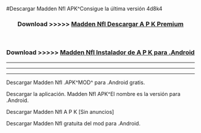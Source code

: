 #Descargar Madden Nfl  APK^Consigue la última versión 4d8k4



<div align="center">
<h3>Download >>>>> <a href="https://es-sites.web.app/?es= Madden Nfl ">Madden Nfl  Descargar A P K Premium</a></h3><br>

<h3>Download >>>>> <a href="https://es-sites.web.app/?es= Madden Nfl ">Madden Nfl  Instalador de A P K para .Android</a></h3>
</div>


----------------------------------------------------------

----------------------------------------------------------

----------------------------------------------------------

Descargar Madden Nfl  .APK^MOD^ para .Android gratis.

Descargar la aplicación. Madden Nfl  APK^El nombre es la versión para .Android.

Descargar Madden Nfl  A P K [Sin anuncios]

Descargar Madden Nfl  gratuita del mod para .Android.